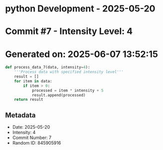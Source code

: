 ﻿# python Development - 2025-05-20
# Commit #7 - Intensity Level: 4
# Generated on: 2025-06-07 13:52:15
```python
def process_data_7(data, intensity=4):
    '''Process data with specified intensity level'''
    result = []
    for item in data:
        if item > 0:
            processed = item * intensity + 5
            result.append(processed)
    return result
```
## Metadata
- Date: 2025-05-20
- Intensity: 4
- Commit Number: 7
- Random ID: 845905916
